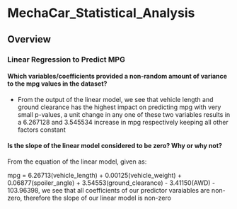 # MechaCar_Statistical_Analysis
## Overview

### Linear Regression to Predict MPG
#### Which variables/coefficients provided a non-random amount of variance to the mpg values in the dataset?
- From the output of the linear model, we see that vehicle length and ground clearance has the highest impact on predicting mpg with very small p-values, a unit change in any one of these two variables results in a 6.267128 and 3.545534 increase in mpg respectively keeping all other factors constant
#### Is the slope of the linear model considered to be zero? Why or why not?
From the equation of the linear model, given as:

mpg = 6.26713(vehicle_length) + 0.00125(vehicle_weight) + 0.06877(spoiler_angle) + 3.54553(ground_clearance) - 3.41150(AWD) - 103.96398, we see that all coefficients of our predictor varaiables are non-zero, therefore the slope of our linear model is non-zero
